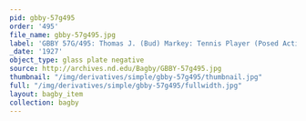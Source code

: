 ```yaml
---
pid: gbby-57g495
order: '495'
file_name: gbby-57g495.jpg
label: 'GBBY 57G/495: Thomas J. (Bud) Markey: Tennis Player (Posed Action) - 1927'
_date: '1927'
object_type: glass plate negative
source: http://archives.nd.edu/Bagby/GBBY-57g495.jpg
thumbnail: "/img/derivatives/simple/gbby-57g495/thumbnail.jpg"
full: "/img/derivatives/simple/gbby-57g495/fullwidth.jpg"
layout: bagby_item
collection: bagby
---
```

